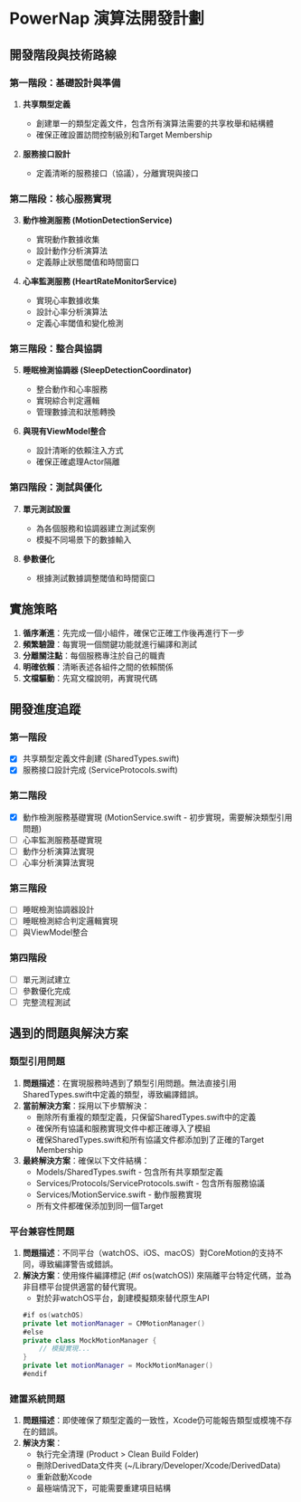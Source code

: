 # PowerNap 演算法開發計劃

## 開發階段與技術路線

### 第一階段：基礎設計與準備

1. **共享類型定義**
   - 創建單一的類型定義文件，包含所有演算法需要的共享枚舉和結構體
   - 確保正確設置訪問控制級別和Target Membership

2. **服務接口設計**
   - 定義清晰的服務接口（協議），分離實現與接口

### 第二階段：核心服務實現

3. **動作檢測服務 (MotionDetectionService)**
   - 實現動作數據收集
   - 設計動作分析演算法
   - 定義靜止狀態閾值和時間窗口

4. **心率監測服務 (HeartRateMonitorService)**
   - 實現心率數據收集
   - 設計心率分析演算法
   - 定義心率閾值和變化檢測

### 第三階段：整合與協調

5. **睡眠檢測協調器 (SleepDetectionCoordinator)**
   - 整合動作和心率服務
   - 實現綜合判定邏輯
   - 管理數據流和狀態轉換

6. **與現有ViewModel整合**
   - 設計清晰的依賴注入方式
   - 確保正確處理Actor隔離

### 第四階段：測試與優化

7. **單元測試設置**
   - 為各個服務和協調器建立測試案例
   - 模擬不同場景下的數據輸入

8. **參數優化**
   - 根據測試數據調整閾值和時間窗口

## 實施策略

1. **循序漸進**：先完成一個小組件，確保它正確工作後再進行下一步
2. **頻繁驗證**：每實現一個關鍵功能就進行編譯和測試
3. **分離關注點**：每個服務專注於自己的職責
4. **明確依賴**：清晰表述各組件之間的依賴關係
5. **文檔驅動**：先寫文檔說明，再實現代碼

## 開發進度追蹤

### 第一階段
- [x] 共享類型定義文件創建 (SharedTypes.swift)
- [x] 服務接口設計完成 (ServiceProtocols.swift)

### 第二階段
- [x] 動作檢測服務基礎實現 (MotionService.swift - 初步實現，需要解決類型引用問題) 
- [ ] 心率監測服務基礎實現
- [ ] 動作分析演算法實現
- [ ] 心率分析演算法實現

### 第三階段
- [ ] 睡眠檢測協調器設計
- [ ] 睡眠檢測綜合判定邏輯實現
- [ ] 與ViewModel整合

### 第四階段
- [ ] 單元測試建立
- [ ] 參數優化完成
- [ ] 完整流程測試

## 遇到的問題與解決方案

### 類型引用問題
1. **問題描述**：在實現服務時遇到了類型引用問題。無法直接引用SharedTypes.swift中定義的類型，導致編譯錯誤。
2. **當前解決方案**：採用以下步驟解決：
   - 刪除所有重複的類型定義，只保留SharedTypes.swift中的定義
   - 確保所有協議和服務實現文件中都正確導入了模組
   - 確保SharedTypes.swift和所有協議文件都添加到了正確的Target Membership
3. **最終解決方案**：確保以下文件結構：
   - Models/SharedTypes.swift - 包含所有共享類型定義
   - Services/Protocols/ServiceProtocols.swift - 包含所有服務協議
   - Services/MotionService.swift - 動作服務實現
   - 所有文件都確保添加到同一個Target

### 平台兼容性問題
1. **問題描述**：不同平台（watchOS、iOS、macOS）對CoreMotion的支持不同，導致編譯警告或錯誤。
2. **解決方案**：使用條件編譯標記 (#if os(watchOS)) 來隔離平台特定代碼，並為非目標平台提供適當的替代實現。
   - 對於非watchOS平台，創建模擬類來替代原生API
   ```swift
   #if os(watchOS)
   private let motionManager = CMMotionManager()
   #else
   private class MockMotionManager {
       // 模擬實現...
   }
   private let motionManager = MockMotionManager()
   #endif
   ```

### 建置系統問題
1. **問題描述**：即使確保了類型定義的一致性，Xcode仍可能報告類型或模塊不存在的錯誤。
2. **解決方案**：
   - 執行完全清理 (Product > Clean Build Folder)
   - 刪除DerivedData文件夾 (~/Library/Developer/Xcode/DerivedData)
   - 重新啟動Xcode
   - 最極端情況下，可能需要重建項目結構 